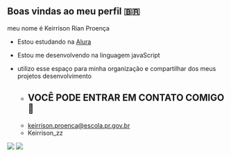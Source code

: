 ## Boas vindas ao meu perfil 🇧🇷

 meu nome é Keirrison Rian Proença

 - Estou estudando na [Alura](https://alura.com.br)
 - Estou me desenvolvendo na linguagem javaScript
 - utilizo esse espaço para minha organização e compartilhar dos meus projetos desenvolvimento

   - ## VOCÊ PODE ENTRAR EM CONTATO COMIGO 🥇
   -  keirrison.proenca@escola.pr.gov.br
   -  Keirrison_zz
      
![](https://media.tenor.com/w1ThhGE3il8AAAAi/goku-db.gif) ![](https://media.tenor.com/s5H-epeo0ewAAAAi/jus-mugen-majin-vegeta.gif)
